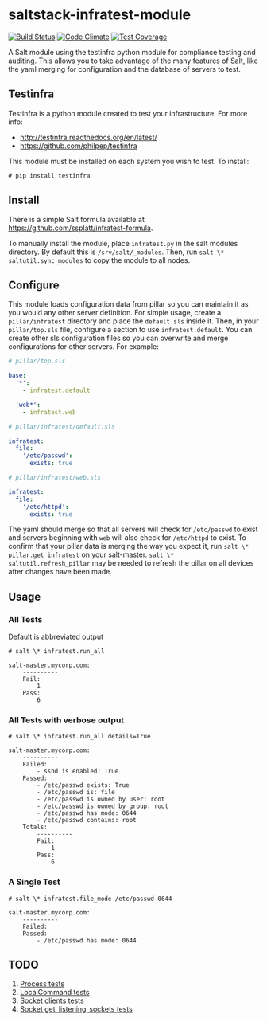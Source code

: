 # saltstack-infratest-module
[![Build Status](https://travis-ci.org/ssplatt/saltstack-infratest-module.svg?branch=master)](https://travis-ci.org/ssplatt/saltstack-infratest-module)
[![Code Climate](https://codeclimate.com/github/ssplatt/saltstack-infratest-module/badges/gpa.svg)](https://codeclimate.com/github/ssplatt/saltstack-infratest-module)
[![Test Coverage](https://codeclimate.com/github/ssplatt/saltstack-infratest-module/badges/coverage.svg)](https://codeclimate.com/github/ssplatt/saltstack-infratest-module/coverage)

A Salt module using the testinfra python module for compliance testing and auditing. This allows you to take advantage of the many features of Salt, like the yaml merging for configuration and the database of servers to test.

## Testinfra
Testinfra is a python module created to test your infrastructure. For more info:
 - http://testinfra.readthedocs.org/en/latest/
 - https://github.com/philpep/testinfra

This module must be installed on each system you wish to test.  To install:
```
# pip install testinfra
```

## Install
There is a simple Salt formula available at https://github.com/ssplatt/infratest-formula.

To manually install the module, place `infratest.py` in the salt modules directory. By default this is `/srv/salt/_modules`. Then, run `salt \* saltutil.sync_modules` to copy the module to all nodes.

## Configure
This module loads configuration data from pillar so you can maintain it as you would any other server definition. For simple usage, create a `pillar/infratest` directory and place the `default.sls` inside it.  Then, in your `pillar/top.sls` file, configure a section to use `infratest.default`.  You can create other sls configuration files so you can overwrite and merge configurations for other servers. For example:

```yaml
# pillar/top.sls

base:
  '*':
    - infratest.default

  'web*':
    - infratest.web
```

```yaml
# pillar/infratest/default.sls

infratest:
  file:
    '/etc/passwd':
      exists: true
```

```yaml
# pillar/infratest/web.sls

infratest:
  file:
    '/etc/httpd':
      exists: true
```

The yaml should merge so that all servers will check for `/etc/passwd` to exist and servers beginning with `web` will also check for `/etc/httpd` to exist. To confirm that your pillar data is merging the way you expect it, run `salt \* pillar.get infratest` on your salt-master. `salt \* saltutil.refresh_pillar` may be needed to refresh the pillar on all devices after changes have been made.

## Usage
### All Tests
Default is abbreviated output

`# salt \* infratest.run_all`
```
salt-master.mycorp.com:
    ----------
    Fail:
        1
    Pass:
        6
```

### All Tests with verbose output
`# salt \* infratest.run_all details=True`
```
salt-master.mycorp.com:
    ----------
    Failed:
        - sshd is enabled: True
    Passed:
        - /etc/passwd exists: True
        - /etc/passwd is: file
        - /etc/passwd is owned by user: root
        - /etc/passwd is owned by group: root
        - /etc/passwd has mode: 0644
        - /etc/passwd contains: root
    Totals:
        ----------
        Fail:
            1
        Pass:
            6
```

### A Single Test
`# salt \* infratest.file_mode /etc/passwd 0644`

```
salt-master.mycorp.com:
    ----------
    Failed:
    Passed:
        - /etc/passwd has mode: 0644
```

## TODO
 1. [Process tests](http://testinfra.readthedocs.org/en/latest/modules.html#process)
 2. [LocalCommand tests](http://testinfra.readthedocs.org/en/latest/modules.html#localcommand)
 3. [Socket clients tests](http://testinfra.readthedocs.org/en/latest/modules.html#testinfra.modules.Socket.clients)
 4. [Socket get_listening_sockets tests](http://testinfra.readthedocs.org/en/latest/modules.html#testinfra.modules.Socket.get_listening_sockets)

